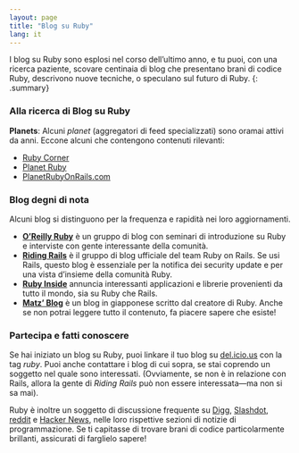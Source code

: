 ```yaml
---
layout: page
title: "Blog su Ruby"
lang: it
---
```


I blog su Ruby sono esplosi nel corso dell’ultimo anno, e tu puoi, con
una ricerca paziente, scovare centinaia di blog che presentano brani di
codice Ruby, descrivono nuove tecniche, o speculano sul futuro di Ruby.
{: .summary}

### Alla ricerca di Blog su Ruby
**Planets**\: Alcuni *planet* (aggregatori di feed specializzati) sono
oramai attivi da anni. Eccone alcuni che contengono contenuti rilevanti:

* [Ruby Corner][4]
* [Planet Ruby][5]
* [PlanetRubyOnRails.com][7]

### Blog degni di nota

Alcuni blog si distinguono per la frequenza e rapidità nei loro
aggiornamenti.

* [**O’Reilly Ruby**][8] è un gruppo di blog con seminari di
  introduzione su Ruby e interviste con gente interessante della
  comunità.
* [**Riding Rails**][9] è il gruppo di blog ufficiale del team Ruby on
  Rails. Se usi Rails, questo blog è essenziale per la notifica dei
  security update e per una vista d’insieme della comunità Ruby.
* [**Ruby Inside**][10] annuncia interessanti applicazioni e librerie
  provenienti da tutto il mondo, sia su Ruby che Rails.
* [**Matz’ Blog**][11] è un blog in giapponese scritto dal creatore di
  Ruby. Anche se non potrai leggere tutto il contenuto, fa piacere
  sapere che esiste!

### Partecipa e fatti conoscere

Se hai iniziato un blog su Ruby, puoi linkare il tuo blog su
[del.icio.us][12] con la tag *ruby*. Puoi anche contattare i blog di cui
sopra, se stai coprendo un soggetto nel quale sono interessati.
(Ovviamente, se non è in relazione con Rails, allora la gente di *Riding
Rails* può non essere interessata—ma non si sa mai).

Ruby è inoltre un soggetto di discussione frequente su [Digg][13],
[Slashdot][14], [reddit][15] e [Hacker News][16], nelle loro rispettive
sezioni di notizie di programmazione. Se ti capitasse di trovare brani
di codice particolarmente brillanti, assicurati di farglielo sapere!



[4]: http://rubycorner.com
[5]: http://planetruby.0x42.net/
[7]: http://www.planetrubyonrails.com/
[8]: http://oreillynet.com/ruby/
[9]: http://weblog.rubyonrails.org/
[10]: http://www.rubyinside.com/
[11]: http://www.rubyist.net/~matz/
[12]: http://del.icio.us
[13]: http://digg.com/programming
[14]: http://developers.slashdot.org/
[15]: http://www.reddit.com/r/ruby
[16]: http://news.ycombinator.com/

